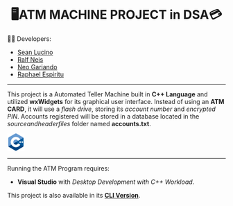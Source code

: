 <h1 align="center">🖥️ATM MACHINE PROJECT in DSA💳</h1>

🧑‍💻 Developers: 
- [Sean Lucino](https://github.com/adeptme)
- [Ralf Neis](https://github.com/RalfNeis)
- [Neo Gariando](https://github.com/Neyoo14)
- [Raphael Espiritu](https://github.com/emikss)
 ---
This project is a Automated Teller Machine built in **C++ Language** and utilized **wxWidgets** for its graphical user interface. Instead of using an **ATM CARD**, it will use a *flash drive*, storing its *account number* and *encrypted PIN*.
Accounts registered will be stored in a database located in the *sourceandheaderfiles* folder named **accounts.txt**. 

<img src="https://raw.githubusercontent.com/devicons/devicon/master/icons/cplusplus/cplusplus-original.svg" alt="cplusplus" width="40" height="40"/> </a> 

---

Running the ATM Program requires: 
- **Visual Studio** with *Desktop Development with C++ Workload*. 

This project is also available in its [**CLI Version**](https://github.com/adeptme/ATM-PROJECT-DSA).
